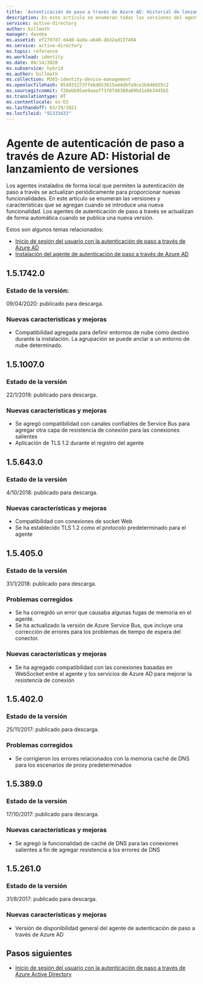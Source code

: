 ```yaml
---
title: 'Autenticación de paso a través de Azure AD: Historial de lanzamiento de versiones | Microsoft Docs'
description: En este artículo se enumeran todas las versiones del agente de autenticación de paso a través de Azure AD
services: active-directory
author: billmath
manager: daveba
ms.assetid: ef2797d7-d440-4a9a-a648-db32ad137494
ms.service: active-directory
ms.topic: reference
ms.workload: identity
ms.date: 04/14/2020
ms.subservice: hybrid
ms.author: billmath
ms.collection: M365-identity-device-management
ms.openlocfilehash: 854931273ffebd653615a44dbfa9ce1b846655c2
ms.sourcegitcommit: f28ebb95ae9aaaff3f87d8388a09b41e0b3445b5
ms.translationtype: HT
ms.contentlocale: es-ES
ms.lasthandoff: 03/29/2021
ms.locfileid: "91333433"
---
```

# <a name="azure-ad-pass-through-authentication-agent-version-release-history"></a>Agente de autenticación de paso a través de Azure AD: Historial de lanzamiento de versiones 
 
Los agentes instalados de forma local que permiten la autenticación de paso a través se actualizan periódicamente para proporcionar nuevas funcionalidades. En este artículo se enumeran las versiones y características que se agregan cuando se introduce una nueva funcionalidad. Los agentes de autenticación de paso a través se actualizan de forma automática cuando se publica una nueva versión. 

Estos son algunos temas relacionados: 

- [Inicio de sesión del usuario con la autenticación de paso a través de Azure AD](how-to-connect-pta.md) 
- [Instalación del agente de autenticación de paso a través de Azure AD](how-to-connect-pta-quick-start.md) 

## <a name="1517420"></a>1.5.1742.0
### <a name="release-status"></a>Estado de la versión: 
09/04/2020: publicado para descarga.

### <a name="new-features-and-improvements"></a>Nuevas características y mejoras

- Compatibilidad agregada para definir entornos de nube como destino durante la instalación. La agrupación se puede anclar a un entorno de nube determinado.



## <a name="1510070"></a>1.5.1007.0 
### <a name="release-status"></a>Estado de la versión 
22/1/2019: publicado para descarga.  
### <a name="new-features-and-improvements"></a>Nuevas características y mejoras 
- Se agregó compatibilidad con canales confiables de Service Bus para agregar otra capa de resistencia de conexión para las conexiones salientes 
- Aplicación de TLS 1.2 durante el registro del agente 

## <a name="156430"></a>1.5.643.0 
### <a name="release-status"></a>Estado de la versión 
4/10/2018: publicado para descarga.  
### <a name="new-features-and-improvements"></a>Nuevas características y mejoras 
- Compatibilidad con conexiones de socket Web 
- Se ha establecido TLS 1.2 como el protocolo predeterminado para el agente 
 
## <a name="154050"></a>1.5.405.0 
### <a name="release-status"></a>Estado de la versión 
31/1/2018: publicado para descarga.  
### <a name="fixed-issues"></a>Problemas corregidos 
- Se ha corregido un error que causaba algunas fugas de memoria en el agente. 
- Se ha actualizado la versión de Azure Service Bus, que incluye una corrección de errores para los problemas de tiempo de espera del conector. 
### <a name="new-features-and-improvements"></a>Nuevas características y mejoras 
- Se ha agregado compatibilidad con las conexiones basadas en WebSocket entre el agente y los servicios de Azure AD para mejorar la resistencia de conexión

## <a name="154020"></a>1.5.402.0 
### <a name="release-status"></a>Estado de la versión 
25/11/2017: publicado para descarga.  
### <a name="fixed-issues"></a>Problemas corregidos 
- Se corrigieron los errores relacionados con la memoria caché de DNS para los escenarios de proxy predeterminados 
 
## <a name="153890"></a>1.5.389.0 
### <a name="release-status"></a>Estado de la versión 
17/10/2017: publicado para descarga.  
### <a name="new-features-and-improvements"></a>Nuevas características y mejoras 
- Se agregó la funcionalidad de caché de DNS para las conexiones salientes a fin de agregar resistencia a los errores de DNS 
 
## <a name="152610"></a>1.5.261.0 
### <a name="release-status"></a>Estado de la versión 
31/8/2017: publicado para descarga.  
### <a name="new-features-and-improvements"></a>Nuevas características y mejoras 
- Versión de disponibilidad general del agente de autenticación de paso a través de Azure AD 

## <a name="next-steps"></a>Pasos siguientes

- [Inicio de sesión del usuario con la autenticación de paso a través de Azure Active Directory](how-to-connect-pta.md)
